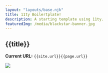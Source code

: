 ```yaml
---
layout: "layouts/base.njk"
title: 11ty Boilertplate!
description: A starting template using 11ty.
featuredImg: /media/blackstar-banner.jpg
---
```


## {{title}}

**Current URL:** `{{site.url}}{{page.url}}`

<img src="{{featuredImg}}">